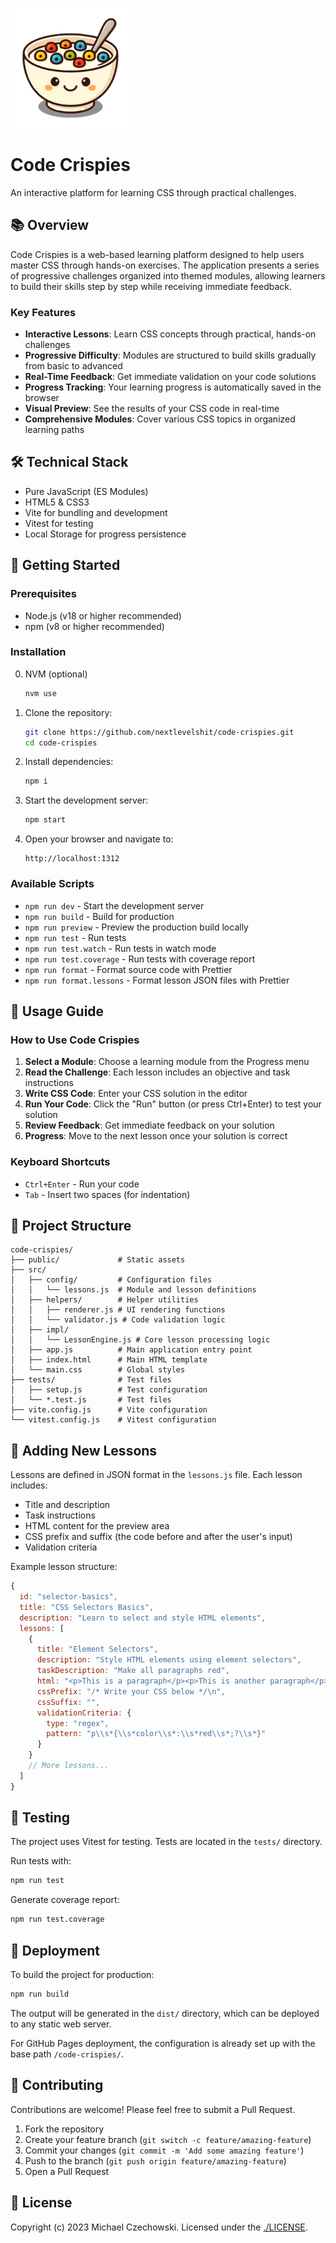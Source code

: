 ![Code Crispies Logo](./public/android-chrome-192x192.png)
# Code Crispies

An interactive platform for learning CSS through practical challenges.

## 📚 Overview

Code Crispies is a web-based learning platform designed to help users master CSS through hands-on exercises. The application presents a series of progressive challenges organized into themed modules, allowing learners to build their skills step by step while receiving immediate feedback.

### Key Features

- **Interactive Lessons**: Learn CSS concepts through practical, hands-on challenges
- **Progressive Difficulty**: Modules are structured to build skills gradually from basic to advanced
- **Real-Time Feedback**: Get immediate validation on your code solutions
- **Progress Tracking**: Your learning progress is automatically saved in the browser
- **Visual Preview**: See the results of your CSS code in real-time
- **Comprehensive Modules**: Cover various CSS topics in organized learning paths

## 🛠️ Technical Stack

- Pure JavaScript (ES Modules)
- HTML5 & CSS3
- Vite for bundling and development
- Vitest for testing
- Local Storage for progress persistence

## 🚀 Getting Started

### Prerequisites

- Node.js (v18 or higher recommended)
- npm (v8 or higher recommended)

### Installation

0. NVM (optional) 
   ```bash
   nvm use
   ```

1. Clone the repository:
   ```bash
   git clone https://github.com/nextlevelshit/code-crispies.git
   cd code-crispies
   ```

2. Install dependencies:
   ```bash
   npm i
   ```

3. Start the development server:
   ```bash
   npm start
   ```

4. Open your browser and navigate to:
   ```
   http://localhost:1312
   ```

### Available Scripts

- `npm run dev` - Start the development server
- `npm run build` - Build for production
- `npm run preview` - Preview the production build locally
- `npm run test` - Run tests
- `npm run test.watch` - Run tests in watch mode
- `npm run test.coverage` - Run tests with coverage report
- `npm run format` - Format source code with Prettier
- `npm run format.lessons` - Format lesson JSON files with Prettier

## 📖 Usage Guide

### How to Use Code Crispies

1. **Select a Module**: Choose a learning module from the Progress menu
2. **Read the Challenge**: Each lesson includes an objective and task instructions
3. **Write CSS Code**: Enter your CSS solution in the editor
4. **Run Your Code**: Click the "Run" button (or press Ctrl+Enter) to test your solution
5. **Review Feedback**: Get immediate feedback on your solution
6. **Progress**: Move to the next lesson once your solution is correct

### Keyboard Shortcuts

- `Ctrl+Enter` - Run your code
- `Tab` - Insert two spaces (for indentation)

## 🧩 Project Structure

```
code-crispies/
├── public/             # Static assets
├── src/
│   ├── config/         # Configuration files
│   │   └── lessons.js  # Module and lesson definitions
│   ├── helpers/        # Helper utilities
│   │   ├── renderer.js # UI rendering functions
│   │   └── validator.js # Code validation logic
│   ├── impl/
│   │   └── LessonEngine.js # Core lesson processing logic
│   ├── app.js          # Main application entry point
│   ├── index.html      # Main HTML template
│   └── main.css        # Global styles
├── tests/              # Test files
│   ├── setup.js        # Test configuration
│   └── *.test.js       # Test files
├── vite.config.js      # Vite configuration
└── vitest.config.js    # Vitest configuration
```

## 📝 Adding New Lessons

Lessons are defined in JSON format in the `lessons.js` file. Each lesson includes:

- Title and description
- Task instructions
- HTML content for the preview area
- CSS prefix and suffix (the code before and after the user's input)
- Validation criteria

Example lesson structure:

```js
{
  id: "selector-basics",
  title: "CSS Selectors Basics",
  description: "Learn to select and style HTML elements",
  lessons: [
    {
      title: "Element Selectors",
      description: "Style HTML elements using element selectors",
      taskDescription: "Make all paragraphs red",
      html: "<p>This is a paragraph</p><p>This is another paragraph</p>",
      cssPrefix: "/* Write your CSS below */\n",
      cssSuffix: "",
      validationCriteria: {
        type: "regex",
        pattern: "p\\s*{\\s*color\\s*:\\s*red\\s*;?\\s*}"
      }
    }
    // More lessons...
  ]
}
```

## 🧪 Testing

The project uses Vitest for testing. Tests are located in the `tests/` directory.

Run tests with:

```bash
npm run test
```

Generate coverage report:

```bash
npm run test.coverage
```

## 🚢 Deployment

To build the project for production:

```bash
npm run build
```

The output will be generated in the `dist/` directory, which can be deployed to any static web server.

For GitHub Pages deployment, the configuration is already set up with the base path `/code-crispies/`.

## 🤝 Contributing

Contributions are welcome! Please feel free to submit a Pull Request.

1. Fork the repository
2. Create your feature branch (`git switch -c feature/amazing-feature`)
3. Commit your changes (`git commit -m 'Add some amazing feature'`)
4. Push to the branch (`git push origin feature/amazing-feature`)
5. Open a Pull Request

## 📄 License

Copyright (c) 2023 Michael Czechowski. Licensed under the [./LICENSE](WTFPL).